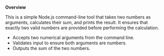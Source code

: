 **Overview**

This is a simple Node.js command-line tool that takes two numbers as arguments, calculates their sum, and prints the result. It ensures that exactly two valid numbers are provided before performing the calculation.

- Accepts two numerical arguments from the command line.
- Validates input to ensure both arguments are numbers.
- Outputs the sum of the two numbers.
